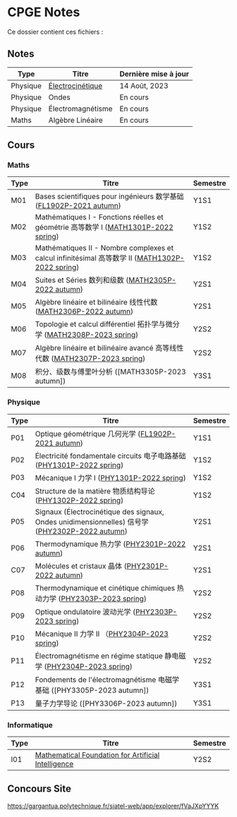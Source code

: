 # CPGE Notes

Ce dossier contient ces fichiers :
## Notes

| Type     | Titre                                    | Dernière mise à jour |
| -------- | ---------------------------------------- | -------------------- |
| Physique | [Électrocinétique](Électrocinétique.pdf) | 14 Août, 2023        |
| Physique | Ondes                                    | En cours             |
| Physique | Électromagnétisme                        | En cours             |
| Maths    | Algèbre Linéaire                         | En cours             |
## Cours

### Maths
| Type | Titre                                                                                                                                                      | Semestre |
| ---- | ---------------------------------------------------------------------------------------------------------------------------------------------------------- | -------- |
| M01  | Bases scientifiques pour ingénieurs 数学基础 ([FL1902P-2021 autumn](http://moodle.speit.sjtu.edu.cn/mod/folder/view.php?id=12589))                         | Y1S1     |
| M02  | Mathématiques I - Fonctions réelles et géométrie 高等数学 I ([MATH1301P-2022 spring](http://moodle.speit.sjtu.edu.cn/course/view.php?id=1002))             | Y1S2     |
| M03  | Mathématiques II - Nombre complexes et calcul infinitésimal 高等数学 II ([MATH1302P-2022 spring](http://moodle.speit.sjtu.edu.cn/course/view.php?id=1003)) | Y1S2     |
| M04  | Suites et Séries 数列和级数 ([MATH2305P-2022 autumn](http://moodle.speit.sjtu.edu.cn/course/view.php?id=1064))                                             | Y2S1     |
| M05  | Algèbre linéaire et bilinéaire 线性代数 ([MATH2306P-2022 autumn](http://moodle.speit.sjtu.edu.cn/course/view.php?id=1065))                                 | Y2S1     |
| M06  | Topologie et calcul différentiel 拓扑学与微分学 ([MATH2308P-2023 spring](http://moodle.speit.sjtu.edu.cn/course/view.php?id=1167))                         | Y2S2     |
| M07  | Algèbre linéaire et bilinéaire avancé 高等线性代数 ([MATH2307P-2023 spring](http://moodle.speit.sjtu.edu.cn/course/view.php?id=1166))                      | Y2S2     |
| M08  | 积分、级数与傅里叶分析 ([MATH3305P-2023 autumn])                                                                                                           |  Y3S1        |

### Physique
| Type | Titre                                                                                                                                                     | Semestre |
| ---- | --------------------------------------------------------------------------------------------------------------------------------------------------------- | -------- |
| P01  | Optique géométrique 几何光学 ([FL1902P-2021 autumn](http://moodle.speit.sjtu.edu.cn/course/view.php?id=945))                                              | Y1S1     |
| P02  | Électricité fondamentale circuits 电子电路基础([PHY1301P-2022 spring](http://moodle.speit.sjtu.edu.cn/course/view.php?id=1004))                           | Y1S2     |
| P03  | Mécanique I 力学 I ([PHY1301P-2022 spring](http://moodle.speit.sjtu.edu.cn/course/view.php?id=1004))                                                      | Y1S2     |
| C04  | Structure de la matière 物质结构导论 ([PHY1302P-2022 spring](http://moodle.speit.sjtu.edu.cn/course/view.php?id=1005))                                    | Y1S2     |
| P05  | Signaux (Électrocinétique des signaux, Ondes unidimensionnelles) 信号学 ([PHY2302P-2022 autumn](http://moodle.speit.sjtu.edu.cn/course/view.php?id=1068)) | Y2S1     |
| P06  | Thermodynamique 热力学 ([PHY2301P-2022 autumn](http://moodle.speit.sjtu.edu.cn/course/view.php?id=1066))                                                  | Y2S1     |
| C07  | Molécules et cristaux 晶体 ([PHY2301P-2022 autumn](http://moodle.speit.sjtu.edu.cn/course/view.php?id=1066))                                              | Y2S1     |
| P08  | Thermodynamique et cinétique chimiques 热动力学 ([PHY2303P-2023 spring](http://moodle.speit.sjtu.edu.cn/course/view.php?id=1170))                         | Y2S2     |
| P09  | Optique ondulatoire 波动光学 ([PHY2303P-2023 spring](http://moodle.speit.sjtu.edu.cn/course/view.php?id=1170))                                            | Y2S2     |
| P10  | Mécanique II 力学 II （[PHY2304P-2023 spring](http://moodle.speit.sjtu.edu.cn/course/view.php?id=1171))                                                   | Y2S2     |
| P11  | Électromagnétisme en régime statique 静电磁学 ([PHY2304P-2023 spring](http://moodle.speit.sjtu.edu.cn/course/view.php?id=1171))                           | Y2S2     |
| P12  | Fondements de l'électromagnétisme 电磁学基础 ([PHY3305P-2023 autumn])                                                                                     | Y3S1     |
| P13  | 量子力学导论 ([PHY3306P-2023 autumn])                                                                                                                     | Y3S1         |

### Informatique

| Type | Titre | Semestre |
| ---- | ----- | -------- |
| I01  | [Mathematical Foundation for Artificial Intelligence](http://moodle.speit.sjtu.edu.cn/course/view.php?id=1168)      | Y2S2         |

## Concours Site

https://gargantua.polytechnique.fr/siatel-web/app/explorer/fVaJXpYYYK